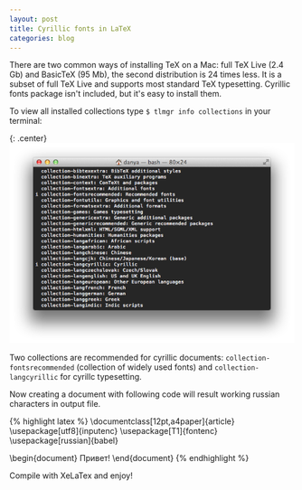 ```yaml
---
layout: post
title: Cyrillic fonts in LaTeX
categories: blog
---
```

There are two common ways of installing TeX on a Mac: full TeX Live (2.4 Gb) and BasicTeX (95 Mb), the second distribution is 24 times less. It is a subset of full TeX Live and supports most standard TeX typesetting. Cyrillic fonts package isn't included, but it's easy to install them.

To view all installed collections type `$ tlmgr info collections` in your terminal:

{: .center}
![](/images/2014/07/latex-collections.png)

Two collections are recommended for cyrillic documents: `collection-fontsrecommended` (collection of widely used fonts) and `collection-langcyrillic` for cyrillc typesetting.

Now creating a document with following code will result working russian characters in output file.

{% highlight latex %}
\documentclass[12pt,a4paper]{article}
\usepackage[utf8]{inputenc}
\usepackage[T1]{fontenc}
\usepackage[russian]{babel}

\begin{document}
Привет!
\end{document}
{% endhighlight %}

Compile with XeLaTex and enjoy!
